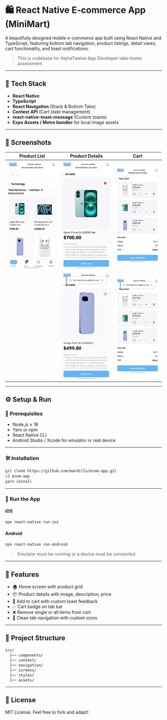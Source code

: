 # 🛍️ React Native E-commerce App (MiniMart)

A beautifully designed mobile e-commerce app built using React Native and TypeScript, featuring bottom tab navigation, product listings, detail views, cart functionality, and toast notifications.

>This is codebase for AlphaTwelve App Developer take-home assessment

---

## 🚀 Tech Stack

- **React Native**
- **TypeScript**
- **React Navigation** (Stack & Bottom Tabs)
- **Context API** (Cart state management)
- **react-native-toast-message** (Custom toasts)
- **Expo Assets / Metro bundler** for local image assets

---

## 📸 Screenshots

| Product List | Product Details | Cart |
|--------------|------------------|------|
| ![Product List](assets/home-page-catalog.jpeg) | ![Product Details (Liked)](assets/product-details-page-liked.jpeg) | ![Cart](assets/cart-page.jpeg) |
|  | ![Product Details (Toast)](assets/product-details-page-toast.jpeg) | ![Cart (Toast)](assets/cart-page-toast.jpeg) |


---

## ⚙️ Setup & Run

### 🧱 Prerequisites

- Node.js ≥ 18
- Yarn or npm
- React Native CLI
- Android Studio / Xcode for emulator or real device

---

### 🛠️ Installation

```bash
git clone https://github.com/mardillu/ecom-app.git
cd ecom-app
yarn install
```

---

### 📱 Run the App

#### iOS

```bash
npx react-native run-ios
```

#### Android

```bash
npx react-native run-android
```

> Emulator must be running or a device must be connected.

---

## 🧠 Features

* 🏠 Home screen with product grid
* 📦 Product details with image, description, price
* 🛒 Add to cart with custom toast feedback
* ✅ Cart badge on tab bar
* ❌ Remove single or all items from cart
* 📲 Clean tab navigation with custom icons

---

## 📁 Project Structure

```
src/
  ├── components/
  ├── context/
  ├── navigation/
  ├── screens/
  ├── styles/
  ├── assets/
```

---

## 📝 License

MIT License. Feel free to fork and adapt!

````
